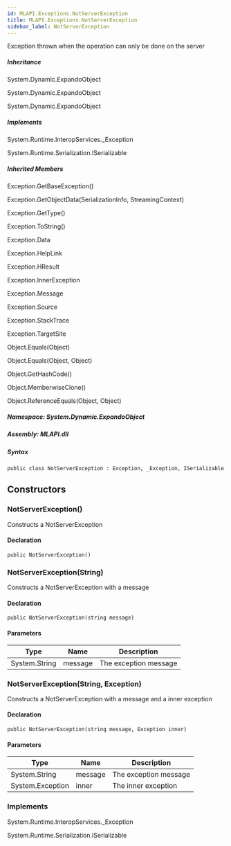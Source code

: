 ```yaml
---  
id: MLAPI.Exceptions.NotServerException  
title: MLAPI.Exceptions.NotServerException
sidebar_label: NotServerException
---
```


<div class="markdown level0 summary">

Exception thrown when the operation can only be done on the server

</div>

<div class="markdown level0 conceptual">

</div>

<div class="inheritance">

##### Inheritance

<div class="level0">

System.Dynamic.ExpandoObject

</div>

<div class="level1">

System.Dynamic.ExpandoObject

</div>

<div class="level2">

System.Dynamic.ExpandoObject

</div>

</div>

<div classs="implements">

##### Implements

<div>

System.Runtime.InteropServices.\_Exception

</div>

<div>

System.Runtime.Serialization.ISerializable

</div>

</div>

<div class="inheritedMembers">

##### Inherited Members

<div>

Exception.GetBaseException()

</div>

<div>

Exception.GetObjectData(SerializationInfo, StreamingContext)

</div>

<div>

Exception.GetType()

</div>

<div>

Exception.ToString()

</div>

<div>

Exception.Data

</div>

<div>

Exception.HelpLink

</div>

<div>

Exception.HResult

</div>

<div>

Exception.InnerException

</div>

<div>

Exception.Message

</div>

<div>

Exception.Source

</div>

<div>

Exception.StackTrace

</div>

<div>

Exception.TargetSite

</div>

<div>

Object.Equals(Object)

</div>

<div>

Object.Equals(Object, Object)

</div>

<div>

Object.GetHashCode()

</div>

<div>

Object.MemberwiseClone()

</div>

<div>

Object.ReferenceEquals(Object, Object)

</div>

</div>

##### **Namespace**: System.Dynamic.ExpandoObject

##### **Assembly**: MLAPI.dll

##### Syntax

    public class NotServerException : Exception, _Exception, ISerializable

## Constructors 

### NotServerException()

<div class="markdown level1 summary">

Constructs a NotServerException

</div>

<div class="markdown level1 conceptual">

</div>

#### Declaration

    public NotServerException()

### NotServerException(String)

<div class="markdown level1 summary">

Constructs a NotServerException with a message

</div>

<div class="markdown level1 conceptual">

</div>

#### Declaration

    public NotServerException(string message)

#### Parameters

| Type          | Name    | Description           |
|---------------|---------|-----------------------|
| System.String | message | The exception message |

### NotServerException(String, Exception)

<div class="markdown level1 summary">

Constructs a NotServerException with a message and a inner exception

</div>

<div class="markdown level1 conceptual">

</div>

#### Declaration

    public NotServerException(string message, Exception inner)

#### Parameters

| Type             | Name    | Description           |
|------------------|---------|-----------------------|
| System.String    | message | The exception message |
| System.Exception | inner   | The inner exception   |

### Implements

<div>

System.Runtime.InteropServices.\_Exception

</div>

<div>

System.Runtime.Serialization.ISerializable

</div>
